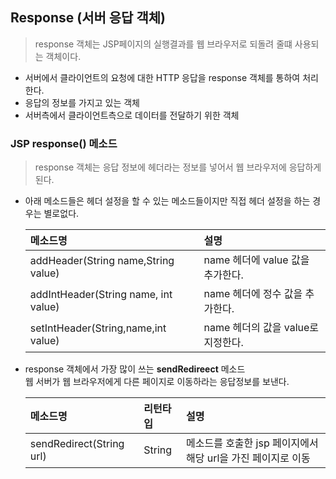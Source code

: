 ## Response (서버 응답 객체)
> response 객체는 JSP페이지의 실행결과를 웹 브라우저로 되돌려 줄떄 사용되는 객체이다.
- 서버에서 클라이언트의 요청에 대한 HTTP 응답을 response 객체를 통하여 처리한다.
- 응답의 정보를 가지고 있는 객체
- 서버측에서 클라이언트측으로 데이터를 전달하기 위한 객체

### JSP response() 메소드
> response 객체는 응답 정보에 헤더라는 정보를 넣어서 웹 브라우저에 응답하게 된다.
- 아래 메소드들은 헤더 설정을 할 수 있는 메소드들이지만 직접 헤더 설정을 하는 경우는 별로없다.

    |메소드명|설명|
    |:---|:---|
    |addHeader(String name,String value)|name 헤더에 value 값을 추가한다.|
    |addIntHeader(String name, int value)|name 헤더에 정수 값을 추가한다.|
    |setIntHeader(String,name,int value)|name 헤더의 값을 value로 지정한다.|

- response 객체에서 가장 많이 쓰는 **sendRedireect** 메소드<br> 웹 서버가 웹 브라우저에게 다른 페이지로 이동하라는 응답정보를 보낸다.
    
    |메소드명|리턴타입|설명
    |:---|:---|:---|
    |sendRedirect(String url)|String|메소드를 호출한 jsp 페이지에서 해당 url을 가진 페이지로 이동|


